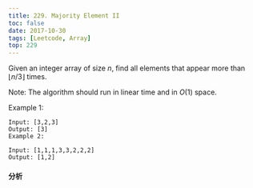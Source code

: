```yaml
---
title: 229. Majority Element II
toc: false
date: 2017-10-30
tags: [Leetcode, Array]
top: 229
---
```


Given an integer array of size $n$, find all elements that appear more than $⌊ n/3 ⌋$ times.

Note: The algorithm should run in linear time and in $O(1)$ space.

Example 1:

```
Input: [3,2,3]
Output: [3]
Example 2:

Input: [1,1,1,3,3,2,2,2]
Output: [1,2]
```


#### 分析

